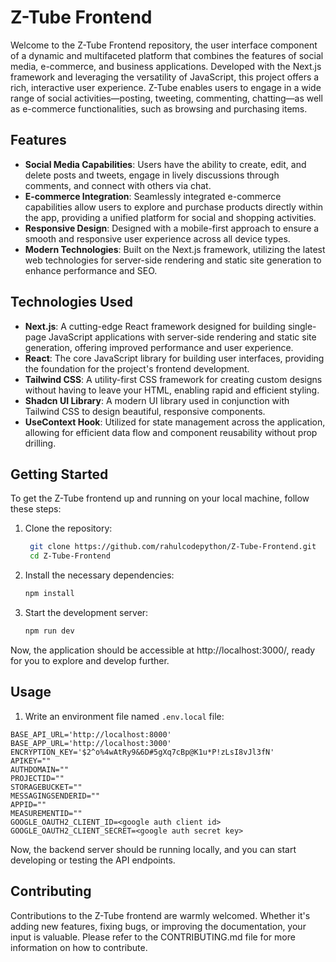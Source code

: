 # Z-Tube Frontend

Welcome to the Z-Tube Frontend repository, the user interface component of a dynamic and multifaceted platform that combines the features of social media, e-commerce, and business applications. Developed with the Next.js framework and leveraging the versatility of JavaScript, this project offers a rich, interactive user experience. Z-Tube enables users to engage in a wide range of social activities—posting, tweeting, commenting, chatting—as well as e-commerce functionalities, such as browsing and purchasing items.

## Features

- **Social Media Capabilities**: Users have the ability to create, edit, and delete posts and tweets, engage in lively discussions through comments, and connect with others via chat.
- **E-commerce Integration**: Seamlessly integrated e-commerce capabilities allow users to explore and purchase products directly within the app, providing a unified platform for social and shopping activities.
- **Responsive Design**: Designed with a mobile-first approach to ensure a smooth and responsive user experience across all device types.
- **Modern Technologies**: Built on the Next.js framework, utilizing the latest web technologies for server-side rendering and static site generation to enhance performance and SEO.

## Technologies Used

- **Next.js**: A cutting-edge React framework designed for building single-page JavaScript applications with server-side rendering and static site generation, offering improved performance and user experience.
- **React**: The core JavaScript library for building user interfaces, providing the foundation for the project's frontend development.
- **Tailwind CSS**: A utility-first CSS framework for creating custom designs without having to leave your HTML, enabling rapid and efficient styling.
- **Shadcn UI Library**: A modern UI library used in conjunction with Tailwind CSS to design beautiful, responsive components.
- **UseContext Hook**: Utilized for state management across the application, allowing for efficient data flow and component reusability without prop drilling.

## Getting Started

To get the Z-Tube frontend up and running on your local machine, follow these steps:

1. Clone the repository:
   ```bash
    git clone https://github.com/rahulcodepython/Z-Tube-Frontend.git
    cd Z-Tube-Frontend
    ```

2. Install the necessary dependencies:
    ```bash
   npm install
    ```

4. Start the development server:
    ```sh
   npm run dev
    ```

Now, the application should be accessible at http://localhost:3000/, ready for you to explore and develop further.

## Usage

1. Write an environment file named ```.env.local``` file:

```
BASE_API_URL='http://localhost:8000'
BASE_APP_URL='http://localhost:3000'
ENCRYPTION_KEY='$2^o%4wAtRy9&6D#5gXq7cBp@K1u*P!zLsI8vJl3fN'
APIKEY=""
AUTHDOMAIN=""
PROJECTID=""
STORAGEBUCKET=""
MESSAGINGSENDERID=""
APPID=""
MEASUREMENTID=""
GOOGLE_OAUTH2_CLIENT_ID=<google auth client id>
GOOGLE_OAUTH2_CLIENT_SECRET=<google auth secret key>
```

Now, the backend server should be running locally, and you can start developing or testing the API endpoints.

## Contributing

Contributions to the Z-Tube frontend are warmly welcomed. Whether it's adding new features, fixing bugs, or improving the documentation, your input is valuable. Please refer to the CONTRIBUTING.md file for more information on how to contribute.
